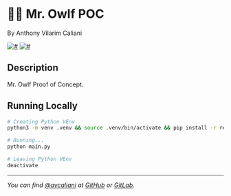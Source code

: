 # 👨‍🔬 Mr. Owlf POC
By Anthony Vilarim Caliani

[![#](https://img.shields.io/badge/licence-MIT-lightseagreen.svg)](#) [![#](https://img.shields.io/badge/python-3.7.x-yellow.svg)](#)

## Description
Mr. Owlf Proof of Concept.

## Running Locally

```bash
# Creating Python VEnv
python3 -m venv .venv && source .venv/bin/activate && pip install -r requirements.txt

# Running...
python main.py

# Leaving Python VEnv
deactivate
```

---

_You can find [@avcaliani](#) at [GitHub](https://github.com/avcaliani) or [GitLab](https://gitlab.com/avcaliani)._
